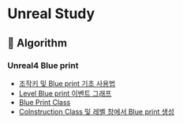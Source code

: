 # Unreal Study


## 📌 Algorithm

### Unreal4 Blue print

- [조작키 및 Blue print 기초 사용법](https://github.com/happyOBO/Unreal_Study/blob/main/UE_tutorial/01_Bluepint_basic.md)
- [Level Blue print 이벤트 그래프](https://github.com/happyOBO/Unreal_Study/blob/main/UE_tutorial/02_BP_eventgraph.md)
- [Blue Print Class](https://github.com/happyOBO/Unreal_Study/blob/main/UE_tutorial/03_BP_class.md)
- [Colnstruction Class 및 레벨 창에서 Blue print 생성](https://github.com/happyOBO/Unreal_Study/blob/main/UE_tutorial/04_BP_ConstructionClass.md)